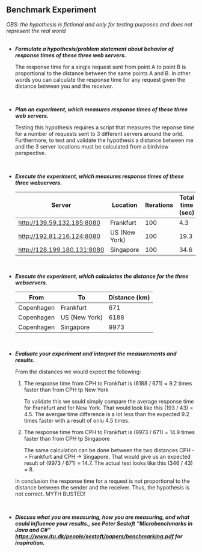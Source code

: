 ## Benchmark Experiment


*OBS: the hypothesis is fictional and only for testing purposes and does not represent the real world*
</br>
</br>

* _**Formulate a hypothesis/problem statement about behavior of response times of these three web servers.**_

  The response time for a single request sent from point A to point B is proportional to the distance between the same points A and B. In other words you can calculate the response time for any request given the distance between you and the receiver.
</br>

* _**Plan an experiment, which measures response times of these three web servers.**_

  Testing this hypothesis requires a script that measures the reponse time for a number of requests sent to 3 different servers around the orld. Furthermore, to test and validate the hypothesis a distance between me and the 3 server locations must be calculated from a birdview perspective.
</br>

* _**Execute the experiment, which measures response times of these three webservers.**_

  | Server | Location | Iterations | Total time (sec) | Average time (ms) |
  | --- | --- | --- | --- | ---|
  | http://139.59.132.185:8080 | Frankfurt | 100 | 4.3 | 43.0 |
  | http://192.81.216.124:8080 | US (New York) | 100 | 19.3 | 193.0 |
  | http://128.199.180.131:8080 | Singapore | 100 | 34.6 | 346.0 |
</br>

* _**Execute the experiment, which calculates the distance for the three webservers.**_

  | From | To | Distance (km) |
  | --- | --- | --- |
  | Copenhagen | Frankfurt | 671 |
  | Copenhagen | US (New York) | 6188 |
  | Copenhagen | Singapore | 9973 |
</br>

* _**Evaluate your experiment and interpret the measurements and results.**_

  From the distances we would expect the following:
  
  1. The response time from CPH to Frankfurt is (6188 / 671) = 9.2 times faster than from CPH tp New York
  
     To validate this we sould simply compare the average response time for Frankfurt and for New York.
     That would look like this (193 / 43) = 4.5. The avergae time difference is a lot less than the expected 9.2 times faster with a result of onlu 4.5 times. 
  
  2. The response time from CPH to Frankfurt is (9973 / 671) = 14.9 times faster than from CPH tp Singapore
  
     The same calculation can be done between the two distances CPH -> Frankfurt and CPH -> Singapore.
     That would give us an expected result of (9973 / 671) = 14.7. 
     The actual test looks like this (346 / 43) = 8. 
     
  In conclusion the response time for a request is not proportional to the distance between the sender and the receiver. Thus, the hypothesis is not correct. MYTH BUSTED!  
</br>

* _**Discuss what you are measuring, how you are measuring, and what could influence your results., see Peter Sestoft “Microbenchmarks in Java and C#” https://www.itu.dk/people/sestoft/papers/benchmarking.pdf for inspiration.**_
